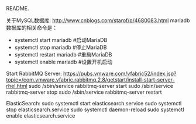 README.

关于MySQL数据库:
http://www.cnblogs.com/starof/p/4680083.html
mariadb数据库的相关命令是：
- systemctl start mariadb  #启动MariaDB
- systemctl stop mariadb  #停止MariaDB
- systemctl restart mariadb  #重启MariaDB
- systemctl enable mariadb  #设置开机启动

Start RabbitMQ Server:
https://pubs.vmware.com/vfabric52/index.jsp?topic=/com.vmware.vfabric.rabbitmq.2.8/getstart/install-start-server-rhel.html
sudo /sbin/service rabbitmq-server start
sudo /sbin/service rabbitmq-server stop
sudo /sbin/service rabbitmq-server restart

ElasticSearch:
sudo systemctl start elasticsearch.service
sudo systemctl stop elasticsearch.service
sudo systemctl daemon-reload
sudo systemctl enable elasticsearch.service
